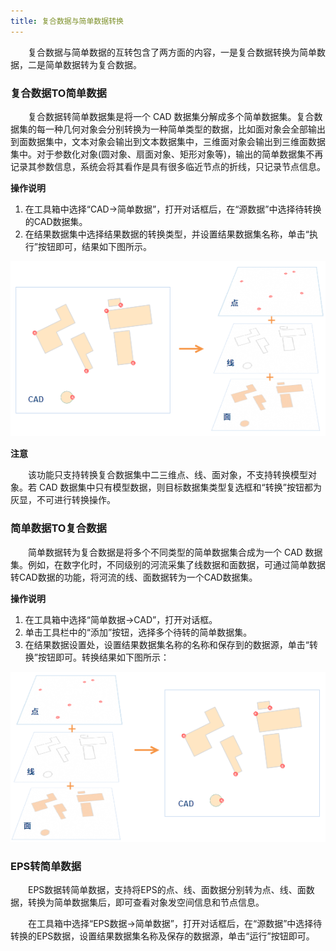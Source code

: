 ```yaml
---
title: 复合数据与简单数据转换
---
```


　　复合数据与简单数据的互转包含了两方面的内容，一是复合数据转换为简单数据，二是简单数据转为复合数据。

### 复合数据TO简单数据
  
　　复合数据转简单数据集是将一个 CAD 数据集分解成多个简单数据集。复合数据集的每一种几何对象会分别转换为一种简单类型的数据，比如面对象会全部输出到面数据集中，文本对象会输出到文本数据集中，三维面对象会输出到三维面数据集中。对于参数化对象(圆对象、扇面对象、矩形对象等)，输出的简单数据集不再记录其参数信息，系统会将其看作是具有很多临近节点的折线，只记录节点信息。


**操作说明**
  
 1. 在工具箱中选择“CAD->简单数据”，打开对话框后，在“源数据”中选择待转换的CAD数据集。
 2. 在结果数据集中选择结果数据的转换类型，并设置结果数据集名称，单击“执行”按钮即可，结果如下图所示。 

  ![](img/CADToSimple.png) 

**注意**

　　该功能只支持转换复合数据集中二三维点、线、面对象，不支持转换模型对象。若 CAD 数据集中只有模型数据，则目标数据集类型复选框和“转换”按钮都为灰显，不可进行转换操作。

### 简单数据TO复合数据

　　简单数据转为复合数据是将多个不同类型的简单数据集合成为一个 CAD 数据集。例如，在数字化时，不同级别的河流采集了线数据和面数据，可通过简单数据转CAD数据的功能，将河流的线、面数据转为一个CAD数据集。

**操作说明**

 1. 在工具箱中选择“简单数据->CAD”，打开对话框。
 2. 单击工具栏中的“添加”按钮，选择多个待转的简单数据集。
 3. 在结果数据设置处，设置结果数据集名称的名称和保存到的数据源，单击“转换”按钮即可。转换结果如下图所示：
 
  ![](img/VectorToCAD.png)

### EPS转简单数据

　　EPS数据转简单数据，支持将EPS的点、线、面数据分别转为点、线、面数据，转换为简单数据集后，即可查看对象发空间信息和节点信息。

　　在工具箱中选择“EPS数据->简单数据”，打开对话框后，在“源数据”中选择待转换的EPS数据，设置结果数据集名称及保存的数据源，单击“运行”按钮即可。


